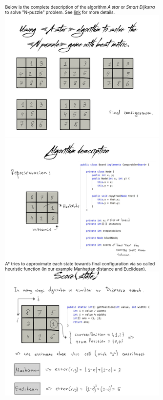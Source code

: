 Below is the complete description of the algorithm _A star_ or _Smart Dijkstra_ to solve
"N-puzzle" problem. See [link](https://en.wikipedia.org/wiki/15_puzzle) for more details.
![Introduction](./images/Introduction.png)
![BoardStructure](./images/BoardStructure.png)
A* tries to approximate each state towards final configuration via so called heuristic function (in our example Manhattan distance and Euclidean).
![StateBeginning](./images/Score_p_1.png)